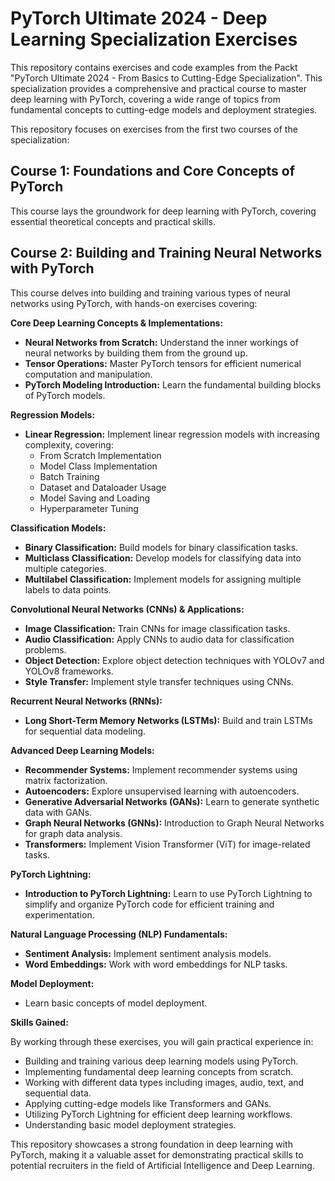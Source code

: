 # PyTorch Ultimate 2024 - Deep Learning Specialization Exercises

This repository contains exercises and code examples from the Packt "PyTorch Ultimate 2024 - From Basics to Cutting-Edge Specialization". This specialization provides a comprehensive and practical course to master deep learning with PyTorch, covering a wide range of topics from fundamental concepts to cutting-edge models and deployment strategies.

This repository focuses on exercises from the first two courses of the specialization:

## Course 1: Foundations and Core Concepts of PyTorch

This course lays the groundwork for deep learning with PyTorch, covering essential theoretical concepts and practical skills.

## Course 2: Building and Training Neural Networks with PyTorch

This course delves into building and training various types of neural networks using PyTorch, with hands-on exercises covering:

**Core Deep Learning Concepts & Implementations:**

* **Neural Networks from Scratch:** Understand the inner workings of neural networks by building them from the ground up.
* **Tensor Operations:** Master PyTorch tensors for efficient numerical computation and manipulation.
* **PyTorch Modeling Introduction:** Learn the fundamental building blocks of PyTorch models.

**Regression Models:**

* **Linear Regression:** Implement linear regression models with increasing complexity, covering:
    * From Scratch Implementation
    * Model Class Implementation
    * Batch Training
    * Dataset and Dataloader Usage
    * Model Saving and Loading
    * Hyperparameter Tuning

**Classification Models:**

* **Binary Classification:** Build models for binary classification tasks.
* **Multiclass Classification:** Develop models for classifying data into multiple categories.
* **Multilabel Classification:** Implement models for assigning multiple labels to data points.

**Convolutional Neural Networks (CNNs) & Applications:**

* **Image Classification:** Train CNNs for image classification tasks.
* **Audio Classification:** Apply CNNs to audio data for classification problems.
* **Object Detection:** Explore object detection techniques with YOLOv7 and YOLOv8 frameworks.
* **Style Transfer:** Implement style transfer techniques using CNNs.

**Recurrent Neural Networks (RNNs):**

* **Long Short-Term Memory Networks (LSTMs):** Build and train LSTMs for sequential data modeling.

**Advanced Deep Learning Models:**

* **Recommender Systems:** Implement recommender systems using matrix factorization.
* **Autoencoders:** Explore unsupervised learning with autoencoders.
* **Generative Adversarial Networks (GANs):**  Learn to generate synthetic data with GANs.
* **Graph Neural Networks (GNNs):** Introduction to Graph Neural Networks for graph data analysis.
* **Transformers:** Implement Vision Transformer (ViT) for image-related tasks.

**PyTorch Lightning:**

* **Introduction to PyTorch Lightning:** Learn to use PyTorch Lightning to simplify and organize PyTorch code for efficient training and experimentation.

**Natural Language Processing (NLP) Fundamentals:**

* **Sentiment Analysis:** Implement sentiment analysis models.
* **Word Embeddings:** Work with word embeddings for NLP tasks.

**Model Deployment:**

* Learn basic concepts of model deployment.

**Skills Gained:**

By working through these exercises, you will gain practical experience in:

* Building and training various deep learning models using PyTorch.
* Implementing fundamental deep learning concepts from scratch.
* Working with different data types including images, audio, text, and sequential data.
* Applying cutting-edge models like Transformers and GANs.
* Utilizing PyTorch Lightning for efficient deep learning workflows.
* Understanding basic model deployment strategies.

This repository showcases a strong foundation in deep learning with PyTorch, making it a valuable asset for demonstrating practical skills to potential recruiters in the field of Artificial Intelligence and Deep Learning.
